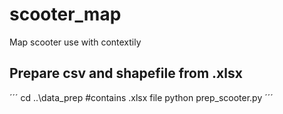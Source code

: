 # scooter_map
Map scooter use with contextily

## Prepare csv and shapefile from .xlsx
´´´
cd ..\data_prep #contains .xlsx file
python prep_scooter.py
´´´
